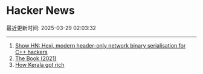 # Hacker News

最近更新时间: 2025-03-29 02:03:32

--- 
1. [Show HN: Hexi, modern header-only network binary serialisation for C++ hackers](https://github.com/EmberEmu/Hexi) 
2. [The Book (2021)](https://99percentinvisible.org/episode/the-real-book/) 
3. [How Kerala got rich](https://aeon.co/essays/how-did-kerala-go-from-poor-to-prosperous-among-indias-states) 
